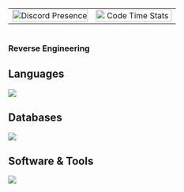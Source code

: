 <div style="width:100%;display:flex;justify-content:center;">
   <table style="width:100%;max-width:800px;">
      <tr>
         <td style="width:50%;text-align:center;"><a href="https://discord.com/users/1200557982434472002"><img src="https://lanyard.cnrad.dev/api/1200557982434472002" alt="Discord Presence" style="width:100%;height:auto;"></a></td>
         <td style="width:50%;text-align:center;"><img src="https://github-readme-stats.vercel.app/api/top-langs?username=char110char111char119&show_icons=true&bg_color=1A1C1F&hide_border=true&text_color=fff&title_color=fff&langs_count=3&line_height=34" alt="Code Time Stats" style="width:100%;height:auto;"></td>
      </tr>
   </table>
</div>

<h3>Reverse Engineering</h2>
<h2>Languages</h4>
<img src="https://skillicons.dev/icons?i=cpp,c,cs,java,rust,js,ts,go,py,ruby,lua"/><br>
<h2>Databases</h4>
<img src="https://skillicons.dev/icons?i=mysql,sqlite,redis"/><br>
<h2>Software & Tools</h4>
<img src="https://skillicons.dev/icons?i=vscode,visualstudio,sentry,vercel,cloudflare,github,git,robloxstudio,windows,linux"/>
